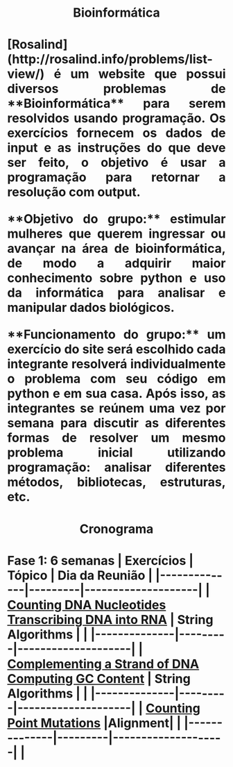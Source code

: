 <h1 align="center">Bioinformática<h1>
<p align="justify">[Rosalind](http://rosalind.info/problems/list-view/) é um website que possui diversos problemas de **Bioinformática** para serem resolvidos usando programação. Os exercícios fornecem os dados de input e as instruções do que deve ser feito, o objetivo é usar a programação para retornar a resolução com output. <p>

<p align="justify"> **Objetivo do grupo:** estimular mulheres que querem ingressar ou avançar na área de bioinformática, de modo a adquirir maior conhecimento sobre python e uso da informática para analisar e manipular dados biológicos.<p>

<p align="justify"> **Funcionamento do grupo:** 
um exercício do site será escolhido 
cada integrante resolverá individualmente o problema com seu código em python e em sua casa. 
Após isso, as integrantes se reúnem uma vez por semana para discutir as diferentes formas de resolver um mesmo problema inicial utilizando programação: analisar diferentes métodos, bibliotecas, estruturas, etc. <p>


<h1 align="center">Cronograma<h1>

Fase 1: 6 semanas
| Exercícios | Tópico | Dia da Reunião |
|--------------|---------|--------------------|
| [Counting DNA Nucleotides Transcribing DNA into RNA](http://rosalind.info/problems/rna/) | String Algorithms |  |
|--------------|---------|--------------------|
| [Complementing a Strand of DNA Computing GC Content](http://rosalind.info/problems/revc/) | String Algorithms |  |
|--------------|---------|--------------------|
| [Counting Point Mutations](http://rosalind.info/problems/hamm/) |Alignment| |
|--------------|---------|--------------------|
|